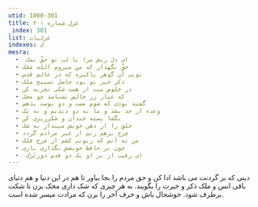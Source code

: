 ```yaml
---
utid: 1000-301
title: غزل شماره ۳۰۱
_index: 301
list: غزلیات
indexes: ک
mesra:
  - ‌ ای دل ریش مرا با لب تو حقّ نمک
  - حقّ نگهدار که من میروم الله مَعَک
  - تویی آن گوهر پاکیزه که در عالم قدس
  - ذکر خیر تو بود حاصل تسبیح ملک
  - در خلوص منت ار هست شکی تجربه کن
  - که عیار زر خالص نشناسد چو محک
  - گفته بودی که شوم مست و دو بوست بدهم
  - وعده از حد بشد و ما نه دو دیدیم و نه یَک
  - بگشا پسته خندان و شکرریزی کن
  - خلق را از دهن خویش مینداز به شک
  - چرخ برهم زنم ار غیر مرادم گردد
  - من نه آنم که زبونی کشم از چرخ فلک
  - چون بر حافظ خویشش نگذاری باری
  - ‌ ای رقیب از بر او یک دو قدم دورتَرَک
---
```

دینی که بر گردنت می باشد ادا کن و حق مردم را بجا بیاور تا هم در این دنیا و هم دنیای باقی انس و ملک ذکر و خیرت را بگویند. به هر چیزی که شک داری محک بزن تا شکت برطرف شود. خوشحال باش و حرف آخر را بزن که مرادت میسر شده است.
